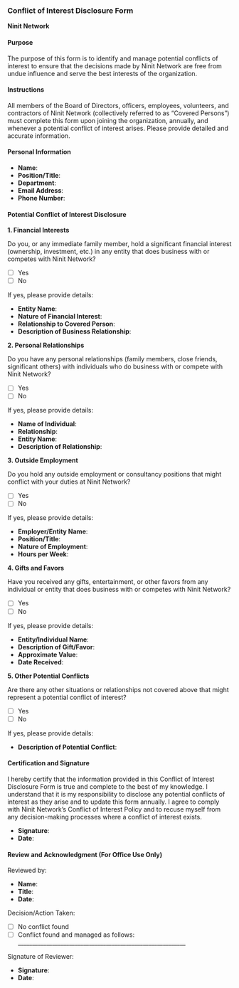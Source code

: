 ### Conflict of Interest Disclosure Form

**Ninit Network**

#### Purpose

The purpose of this form is to identify and manage potential conflicts of interest to ensure that the decisions made by Ninit Network are free from undue influence and serve the best interests of the organization.

#### Instructions

All members of the Board of Directors, officers, employees, volunteers, and contractors of Ninit Network (collectively referred to as “Covered Persons”) must complete this form upon joining the organization, annually, and whenever a potential conflict of interest arises. Please provide detailed and accurate information.

#### Personal Information

- **Name**:
- **Position/Title**:
- **Department**:
- **Email Address**:
- **Phone Number**:

#### Potential Conflict of Interest Disclosure

**1. Financial Interests**

Do you, or any immediate family member, hold a significant financial interest (ownership, investment, etc.) in any entity that does business with or competes with Ninit Network?

- [ ]  Yes
- [ ]  No

If yes, please provide details:

- **Entity Name**:
- **Nature of Financial Interest**:
- **Relationship to Covered Person**:
- **Description of Business Relationship**:

**2. Personal Relationships**

Do you have any personal relationships (family members, close friends, significant others) with individuals who do business with or compete with Ninit Network?

- [ ]  Yes
- [ ]  No

If yes, please provide details:

- **Name of Individual**:
- **Relationship**:
- **Entity Name**:
- **Description of Relationship**:

**3. Outside Employment**

Do you hold any outside employment or consultancy positions that might conflict with your duties at Ninit Network?

- [ ]  Yes
- [ ]  No

If yes, please provide details:

- **Employer/Entity Name**:
- **Position/Title**:
- **Nature of Employment**:
- **Hours per Week**:

**4. Gifts and Favors**

Have you received any gifts, entertainment, or other favors from any individual or entity that does business with or competes with Ninit Network?

- [ ]  Yes
- [ ]  No

If yes, please provide details:

- **Entity/Individual Name**:
- **Description of Gift/Favor**:
- **Approximate Value**:
- **Date Received**:

**5. Other Potential Conflicts**

Are there any other situations or relationships not covered above that might represent a potential conflict of interest?

- [ ]  Yes
- [ ]  No

If yes, please provide details:

- **Description of Potential Conflict**:

#### Certification and Signature

I hereby certify that the information provided in this Conflict of Interest Disclosure Form is true and complete to the best of my knowledge. I understand that it is my responsibility to disclose any potential conflicts of interest as they arise and to update this form annually. I agree to comply with Ninit Network’s Conflict of Interest Policy and to recuse myself from any decision-making processes where a conflict of interest exists.

- **Signature**:
- **Date**:

#### Review and Acknowledgment (For Office Use Only)

Reviewed by:

- **Name**:
- **Title**:
- **Date**:

Decision/Action Taken:

- [ ]  No conflict found
- [ ]  Conflict found and managed as follows: ___________________________________________________________

Signature of Reviewer:

- **Signature**:
- **Date**: